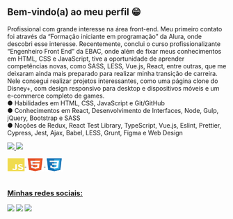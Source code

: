 ## Bem-vindo(a) ao meu perfil 😁


 Profissional com grande interesse na área front-end. Meu primeiro contato foi através da “Formação iniciante em 
 programação” da Alura, onde descobri esse interesse.
 Recentemente, conclui o curso profissionalizante “Engenheiro Front End” da EBAC, onde além de fixar meus 
 conhecimentos em HTML, CSS e JavaScript, tive a oportunidade de aprender competências novas, como SASS, 
 LESS, Vue.js, React, entre outras, que me deixaram ainda mais preparado para realizar minha transição de carreira. 
 Nele consegui realizar projetos interessantes, como uma página clone do Disney+, com design responsivo para 
 desktop e dispositivos móveis e um e-commerce completo de games. <br/>
 ● Habilidades em HTML, CSS, JavaScript e Git/GitHub <br/>
 ● Conhecimentos em React, Desenvolvimento de Interfaces, Node, Gulp, jQuery, Bootstrap e SASS <br/>
 ● Noções de Redux, React Test Library, TypeScript, Vue.js, Eslint, Prettier, Cypress, Jest, Ajax, Babel,
 LESS, Grunt, Figma e Web Design <br/>
 <div>
   <a href="https://github.com/pedropoliszuk">
   <img height="180em" src="https://github-readme-stats.vercel.app/api?username=pedropoliszuk&show_icons=true&theme=tokyonight&include_all_commits=true&count_private=true"/>
   <img height="180em" src="https://github-readme-stats.vercel.app/api/top-langs/?username=pedropoliszuk&layout=compact&langs_count=6&theme=tokyonight"/>

</div>
<div style="display: inline_block"><br>
  <img align="center" alt="Js" height="30" width="40" src="https://raw.githubusercontent.com/devicons/devicon/master/icons/javascript/javascript-plain.svg">
  <img align="center" alt="HTML" height="30" width="40" src="https://raw.githubusercontent.com/devicons/devicon/master/icons/html5/html5-original.svg">
  <img align="center" alt="CSS" height="30" width="40" src="https://raw.githubusercontent.com/devicons/devicon/master/icons/css3/css3-original.svg">
</div>
 
 <br>
 
  ### Minhas redes sociais:
 
<div> 
  <a href="https://instagram.com/pedro_poliszuk" target="_blank"><img src="https://img.shields.io/badge/-Instagram-%23E4405F?style=for-the-badge&logo=instagram&logoColor=white" target="_blank"></a>
 <a href="https://discord.gg/cGczVfEt" target="_blank"><img src="https://img.shields.io/badge/Discord-7289DA?style=for-the-badge&logo=discord&logoColor=white" target="_blank"></a> 
  <a href="https://www.linkedin.com/in/pedropoliszuk" target="_blank"><img src="https://img.shields.io/badge/-LinkedIn-%230077B5?style=for-the-badge&logo=linkedin&logoColor=white" target="_blank"></a> 
 </div>
